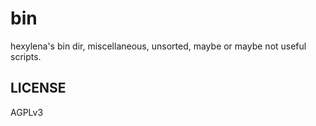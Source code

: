 # bin

hexylena's bin dir, miscellaneous, unsorted, maybe or maybe not useful scripts.

## LICENSE

AGPLv3
